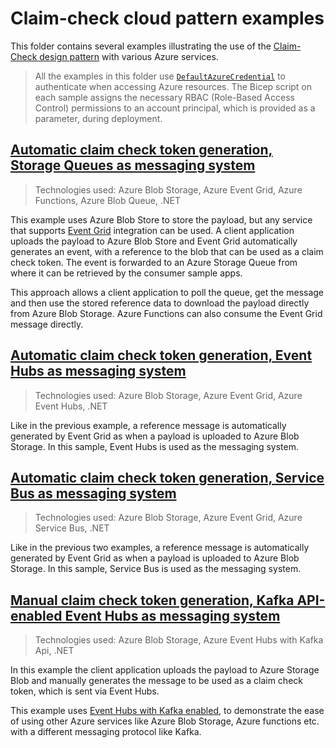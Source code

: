 # Claim-check cloud pattern examples

This folder contains several examples illustrating the use of the [Claim-Check design pattern](https://learn.microsoft.com/azure/architecture/patterns/claim-check) with various Azure services.

> All the examples in this folder use [`DefaultAzureCredential`](https://learn.microsoft.com/dotnet/azure/sdk/authentication/#defaultazurecredential) to authenticate when accessing Azure resources. The Bicep script on each sample assigns the necessary RBAC (Role-Based Access Control) permissions to an account principal, which is provided as a parameter, during deployment.

## [Automatic claim check token generation, Storage Queues as messaging system](./code-samples/sample-1/)

> Technologies used: Azure Blob Storage, Azure Event Grid, Azure Functions, Azure Blob Queue, .NET

This example uses Azure Blob Store to store the payload, but any service that supports [Event Grid](https://azure.microsoft.com/services/event-grid/) integration can be used. A client application uploads the payload to Azure Blob Store and Event Grid automatically generates an event, with a reference to the blob that can be used as a claim check token. The event is forwarded to an Azure Storage Queue from where it can be retrieved by the consumer sample apps.

This approach allows a client application to poll the queue, get the message and then use the stored reference data to download the payload directly from Azure Blob Storage. Azure Functions can also consume the Event Grid message directly.

## [Automatic claim check token generation, Event Hubs as messaging system](./code-samples/sample-2/)

> Technologies used: Azure Blob Storage, Azure Event Grid, Azure Event Hubs, .NET

Like in the previous example, a reference message is automatically generated by Event Grid as when a payload is uploaded to Azure Blob Storage. In this sample, Event Hubs is used as the messaging system.

## [Automatic claim check token generation, Service Bus as messaging system](./code-samples/sample-3/)

> Technologies used: Azure Blob Storage, Azure Event Grid, Azure Service Bus, .NET

Like in the previous two examples, a reference message is automatically generated by Event Grid as when a payload is uploaded to Azure Blob Storage. In this sample, Service Bus is used as the messaging system.

## [Manual claim check token generation, Kafka API-enabled Event Hubs as messaging system](./code-samples/sample-4/)

> Technologies used: Azure Blob Storage, Azure Event Hubs with Kafka Api, .NET

In this example the client application uploads the payload to Azure Storage Blob and manually generates the message to be used as a claim check token, which is sent via Event Hubs.

This example uses [Event Hubs with Kafka enabled](https://learn.microsoft.com/azure/event-hubs/event-hubs-create-kafka-enabled), to demonstrate the ease of using other Azure services like Azure Blob Storage, Azure functions etc. with a different messaging protocol like Kafka.
